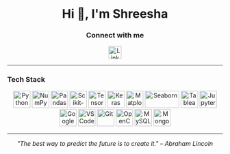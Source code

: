 <h1 align="center">Hi 👋, I'm Shreesha</h1>

<h3 align="center">Connect with me</h3>
<p align="center">
  <a href="https://www.linkedin.com/in/shreesha-s-/">
    <img src="https://cdn.jsdelivr.net/gh/devicons/devicon/icons/linkedin/linkedin-original.svg" width="30" height="30" alt="LinkedIn"/>
  </a>
</p>

---

### Tech Stack
<p align="center">
  <!-- Core Programming & ML -->
  <img src="https://cdn.jsdelivr.net/gh/devicons/devicon/icons/python/python-original.svg" width="40" height="40" title="Python"/>
  <img src="https://cdn.jsdelivr.net/gh/devicons/devicon/icons/numpy/numpy-original.svg" width="40" height="40" title="NumPy"/>
  <img src="https://cdn.jsdelivr.net/gh/devicons/devicon/icons/pandas/pandas-original.svg" width="40" height="40" title="Pandas"/>
  <img src="https://upload.wikimedia.org/wikipedia/commons/0/05/Scikit_learn_logo_small.svg" width="40" height="40" title="Scikit-learn"/>
  <img src="https://cdn.jsdelivr.net/gh/devicons/devicon/icons/tensorflow/tensorflow-original.svg" width="40" height="40" title="TensorFlow"/>
  <img src="https://cdn.jsdelivr.net/gh/devicons/devicon/icons/keras/keras-original.svg" width="40" height="40" title="Keras"/>

  <!-- Visualization -->
  <img src="https://matplotlib.org/_static/logo2_compressed.svg" width="40" height="40" title="Matplotlib"/>
  <img src="https://seaborn.pydata.org/_static/logo-wide-lightbg.svg" width="80" height="40" title="Seaborn"/>
  <img src="https://img.icons8.com/color/48/000000/tableau-software.png" width="40" height="40" title="Tableau"/>

  <!-- Tools & IDEs -->
  <img src="https://cdn.jsdelivr.net/gh/devicons/devicon/icons/jupyter/jupyter-original.svg" width="40" height="40" title="Jupyter"/>
  <img src="https://img.icons8.com/color/48/000000/google-colab.png" width="40" height="40" title="Google Colab"/>
  <img src="https://cdn.jsdelivr.net/gh/devicons/devicon/icons/vscode/vscode-original.svg" width="40" height="40" title="VS Code"/>
  <img src="https://cdn.jsdelivr.net/gh/devicons/devicon/icons/git/git-original.svg" width="40" height="40" title="Git"/>

  <!-- Support Tools -->
  <img src="https://cdn.jsdelivr.net/gh/devicons/devicon/icons/opencv/opencv-original.svg" width="40" height="40" title="OpenCV"/>
  <img src="https://cdn.jsdelivr.net/gh/devicons/devicon/icons/mysql/mysql-original.svg" width="40" height="40" title="MySQL"/>
  <img src="https://cdn.jsdelivr.net/gh/devicons/devicon/icons/mongodb/mongodb-original.svg" width="40" height="40" title="MongoDB"/>
</p>

---

<p align="center"><em>"The best way to predict the future is to create it." – Abraham Lincoln</em></p>
